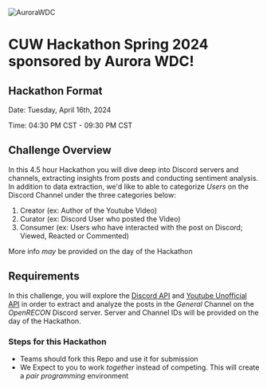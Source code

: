 ![AuroraWDC](https://aurorawdc.com/wp-content/uploads/2017/09/AWDC-Logo-V1.png)

# CUW Hackathon Spring 2024 sponsored by Aurora WDC! 

## Hackathon Format

Date: Tuesday, April 16th, 2024

Time: 04:30 PM CST - 09:30 PM CST

## Challenge Overview

In this 4.5 hour Hackathon you will dive deep into Discord servers and channels, extracting insights from posts and conducting sentiment analysis. In addition to data extraction, we'd like to able to categorize _Users_ on the Discord Channel under the three categories below: 

1. Creator (ex: Author of the Youtube Video)
2. Curator (ex: Discord User who posted the Video)
3. Consumer (ex: Users who have interacted with the post on Discord; Viewed, Reacted or Commented)

More info _may_ be provided on the day of the Hackathon

## Requirements

In this challenge, you will explore the [Discord API](https://discord.com/developers/docs/intro) and [Youtube Unofficial API](https://github.com/jdepoix/youtube-transcript-api/tree/master) in order to extract and analyze the posts in the _General_ Channel on the _OpenRECON_ Discord server. Server and Channel IDs will be provided on the day of the Hackathon.


### Steps for this Hackathon

* Teams should fork this Repo and use it for submission
* We Expect to you to work _together_ instead of competing. This will create a _pair programming_ environment
